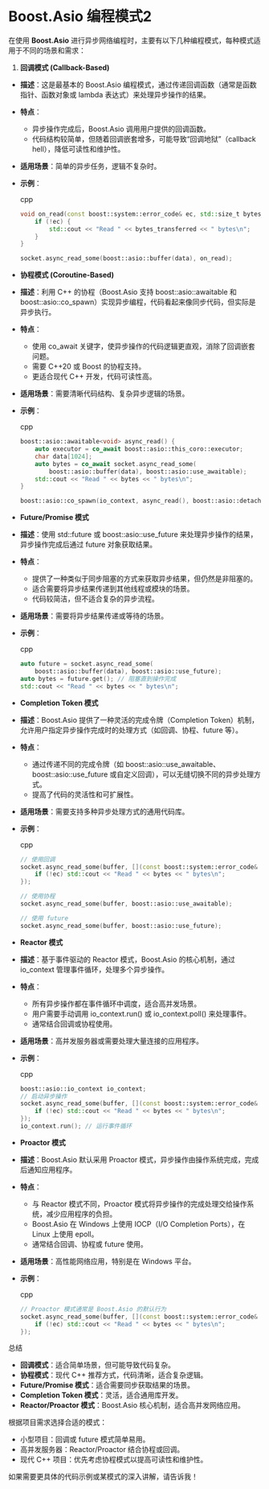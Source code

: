 # **Boost.Asio** 编程模式2

在使用 **Boost.Asio** 进行异步网络编程时，主要有以下几种编程模式，每种模式适用于不同的场景和需求：

1. **回调模式 (Callback-Based)**

- **描述**：这是最基本的 Boost.Asio 编程模式，通过传递回调函数（通常是函数指针、函数对象或 lambda 表达式）来处理异步操作的结果。

- **特点**：

  - 异步操作完成后，Boost.Asio 调用用户提供的回调函数。
  - 代码结构较简单，但随着回调嵌套增多，可能导致“回调地狱”（callback hell），降低可读性和维护性。

- **适用场景**：简单的异步任务，逻辑不复杂时。

- **示例**：

  cpp

  ```cpp
  void on_read(const boost::system::error_code& ec, std::size_t bytes_transferred) {
      if (!ec) {
          std::cout << "Read " << bytes_transferred << " bytes\n";
      }
  }
  
  socket.async_read_some(boost::asio::buffer(data), on_read);
  ```

- **协程模式 (Coroutine-Based)**

- **描述**：利用 C++ 的协程（Boost.Asio 支持 boost::asio::awaitable 和 boost::asio::co_spawn）实现异步编程，代码看起来像同步代码，但实际是异步执行。

- **特点**：

  - 使用 co_await 关键字，使异步操作的代码逻辑更直观，消除了回调嵌套问题。
  - 需要 C++20 或 Boost 的协程支持。
  - 更适合现代 C++ 开发，代码可读性高。

- **适用场景**：需要清晰代码结构、复杂异步逻辑的场景。

- **示例**：

  cpp

  ```cpp
  boost::asio::awaitable<void> async_read() {
      auto executor = co_await boost::asio::this_coro::executor;
      char data[1024];
      auto bytes = co_await socket.async_read_some(
          boost::asio::buffer(data), boost::asio::use_awaitable);
      std::cout << "Read " << bytes << " bytes\n";
  }
  
  boost::asio::co_spawn(io_context, async_read(), boost::asio::detached);
  ```

- **Future/Promise 模式**

- **描述**：使用 std::future 或 boost::asio::use_future 来处理异步操作的结果，异步操作完成后通过 future 对象获取结果。

- **特点**：

  - 提供了一种类似于同步阻塞的方式来获取异步结果，但仍然是非阻塞的。
  - 适合需要将异步结果传递到其他线程或模块的场景。
  - 代码较简洁，但不适合复杂的异步流程。

- **适用场景**：需要将异步结果传递或等待的场景。

- **示例**：

  cpp

  ```cpp
  auto future = socket.async_read_some(
      boost::asio::buffer(data), boost::asio::use_future);
  auto bytes = future.get(); // 阻塞直到操作完成
  std::cout << "Read " << bytes << " bytes\n";
  ```

- **Completion Token 模式**

- **描述**：Boost.Asio 提供了一种灵活的完成令牌（Completion Token）机制，允许用户指定异步操作完成时的处理方式（如回调、协程、future 等）。

- **特点**：

  - 通过传递不同的完成令牌（如 boost::asio::use_awaitable、boost::asio::use_future 或自定义回调），可以无缝切换不同的异步处理方式。
  - 提高了代码的灵活性和可扩展性。

- **适用场景**：需要支持多种异步处理方式的通用代码库。

- **示例**：

  cpp

  ```cpp
  // 使用回调
  socket.async_read_some(buffer, [](const boost::system::error_code& ec, std::size_t bytes) {
      if (!ec) std::cout << "Read " << bytes << " bytes\n";
  });
  
  // 使用协程
  socket.async_read_some(buffer, boost::asio::use_awaitable);
  
  // 使用 future
  socket.async_read_some(buffer, boost::asio::use_future);
  ```

- **Reactor 模式**

- **描述**：基于事件驱动的 Reactor 模式，Boost.Asio 的核心机制，通过 io_context 管理事件循环，处理多个异步操作。

- **特点**：

  - 所有异步操作都在事件循环中调度，适合高并发场景。
  - 用户需要手动调用 io_context.run() 或 io_context.poll() 来处理事件。
  - 通常结合回调或协程使用。

- **适用场景**：高并发服务器或需要处理大量连接的应用程序。

- **示例**：

  cpp

  ```cpp
  boost::asio::io_context io_context;
  // 启动异步操作
  socket.async_read_some(buffer, [](const boost::system::error_code& ec, std::size_t bytes) {
      if (!ec) std::cout << "Read " << bytes << " bytes\n";
  });
  io_context.run(); // 运行事件循环
  ```

- **Proactor 模式**

- **描述**：Boost.Asio 默认采用 Proactor 模式，异步操作由操作系统完成，完成后通知应用程序。

- **特点**：

  - 与 Reactor 模式不同，Proactor 模式将异步操作的完成处理交给操作系统，减少应用程序的负担。
  - Boost.Asio 在 Windows 上使用 IOCP（I/O Completion Ports），在 Linux 上使用 epoll。
  - 通常结合回调、协程或 future 使用。

- **适用场景**：高性能网络应用，特别是在 Windows 平台。

- **示例**：

  cpp

  ```cpp
  // Proactor 模式通常是 Boost.Asio 的默认行为
  socket.async_read_some(buffer, [](const boost::system::error_code& ec, std::size_t bytes) {
      if (!ec) std::cout << "Read " << bytes << " bytes\n";
  });
  ```

总结

- **回调模式**：适合简单场景，但可能导致代码复杂。
- **协程模式**：现代 C++ 推荐方式，代码清晰，适合复杂逻辑。
- **Future/Promise 模式**：适合需要同步获取结果的场景。
- **Completion Token 模式**：灵活，适合通用库开发。
- **Reactor/Proactor 模式**：Boost.Asio 核心机制，适合高并发网络应用。

根据项目需求选择合适的模式：

- 小型项目：回调或 future 模式简单易用。
- 高并发服务器：Reactor/Proactor 结合协程或回调。
- 现代 C++ 项目：优先考虑协程模式以提高可读性和维护性。

如果需要更具体的代码示例或某模式的深入讲解，请告诉我！